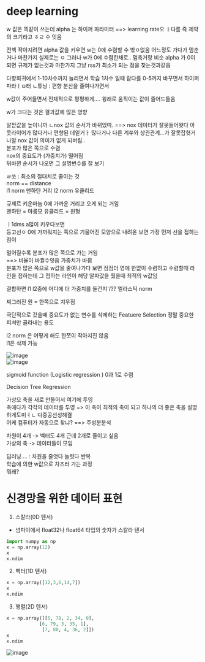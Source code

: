 # deep learning  



w 값은 똑같이 쓰는데 
alpha 는 하이퍼 파라미터 ==> learning rate오 ㅏ다름
즉 제약의 크기라고 ㅎㄹ 수 잇음

전첵 작아지려면 alpha 값을 키우면 w는 0에 수렴할 수 밖ㅇ없음
어느정도 가다가 멈춘거나 마찬가지 실제로는 ㅇ
그러나 w가 0에 수렴한채로.. 멈축거랑 비슷
alpha 가 0이되면 규제가 없는것과 마찬가지 
그냥 rss가 최소가 되는 점을 찾는것과같음



다항회귀에서 1-10차수까지 늘리면서 학습
1차수 일때 람다를 0-5까지 바꾸면서 하이퍼파라ㅣㅁ터 ㄴ튜닝
: 편향 분산을 줄여나가면서 

w값이 주어들면서 전체적으로 평평하게.... 윙래로 움직이는 값이 줄어드들음 
 
 w가 크다는 것은 결과값에 많은 영향  
 
알팓값을 높이니까 ㄴnox 값의 순서가 바뀌었따. ==> 
nox 데이터가 잘못들어왓다
아웃라이어가 많다거나 편향된 데잍거ㅏ 많다거나
다른 계쑤와 상관관계...가 잘못잡혓거나알
nox 값이 의미가 없게 되버림..   
분포가 많은 쪽으로 수렴  
nox의 중요도가 (가중치가) 떨어짐  
뒤바뀐 순서가 나오면 그 설명변수를 잘 보기  


ㄹ쏘 : 최소의 절대치로 줄이는 것  
norm == distance  
l1 norm 맨하탄 거리
l2 norm 유클리드  

규제르 키운마늠 0에 가까운 거리고 오게 되는 거임  
맨하탄 = 마름모 
유클리드 = 원형



ㅣ1dms a많이 키우다보면   
등고선ㅇ 0에 가까워지는 쪽으로 기울어진 모양으로 내려옫 보면
가장 먼저 선을 접하는 점이 

멀어질수록 분포가 많은 쪽으로 가는 거임  
==> 비율이 바뀔수잇음  가중치가 바뀜  
분포가 많은 쪽으로 w값을 줄여나가다 보면 점점더 영에 한없이 수렴하고 수렴할때 라인을 접하는데 그 접하는 라인이 해당 알파값을 줬을때 최적의 w값임  


결합하면
l1 l2중에 어디에 더 가중치를 둘건지'/??
엘라스틱 norm  


찌그러진 원 = 한쪽으로 치우짐  

극단적으로 갔을때 중요도가 없는 변수를 삭제하는 Featuere Selection 
정말 중요한 피쳐만 골라내는 용도  


l2 norm 은 어떻게 해도 한쪼이 작아지진 않음  
l1은 삭제 가능  


![image](https://user-images.githubusercontent.com/82145878/179431234-2fb7856d-7463-45c5-ad06-05ee2ff5ae2e.png)  
![image](https://user-images.githubusercontent.com/82145878/179431287-f88d9110-1e0b-4acc-89db-33cd7d791d5a.png)  

  
  
  
sigmoid function (Logistic regression )
0과 1로 수렴  



Decision Tree Regression  
  
  
가상으 축을 새로 만들어서 여기에 투영  
축에다가 각각의 데이터를 투영 => 이 축이 최적의 축이 되고 
하나의 더 좋은 축을 설명하게도미ㅕㄴ 다중공선성해결  
어케 컴퓨터가 자동으로 찾냐? ==> 주성분분석  

차원이 4개 -> 벡터도 4개
근데 2개로 줄이고 싶음  
가상의 축 -> 데이터들이 모임  

딥러닝.... : 차원을 줄엿다 늘렷다 반복  
학습에 의한 w값으로 차즈러 가는 과정  
뭐래?  


# 신경망을 위한 데이터 표현  
1) 스칼라(0D 텐서)  
 - 넘파이에서 float32나 float64 타입의 숫자가 스칼라 텐서  
 ```python
 import numpy as np  
 x = np.array(12)  
 x 
 x.ndim
 ```  
 
2) 벡터(1D 텐서) 
 ```python
 x = np.array([12,3,6,14,7])
 x
 x.ndim
 ```  
 
3) 행렬(2D 텐서)  
 ```python
 x = np.array([[5, 78, 2, 34, 0],
             [6, 79, 3, 35, 1], 
              [7, 80, 4, 36, 2]])
 x
 x.ndim
 ```  
 
 ![image](https://user-images.githubusercontent.com/82145878/179445779-a77c91e2-27d5-4792-8fd5-e47c180350ce.png)  
 

 
